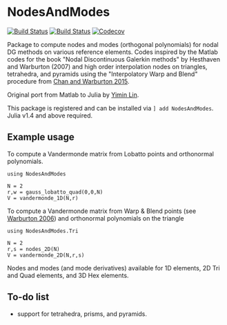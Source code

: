 # NodesAndModes
[![Build Status](https://travis-ci.com/jlchan/NodesAndModes.jl.svg?branch=master)](https://travis-ci.com/jlchan/NodesAndModes.jl)
[![Build Status](https://ci.appveyor.com/api/projects/status/github/jlchan/NodesAndModes.jl?svg=true)](https://ci.appveyor.com/project/jlchan/NodesAndModes-jl)
[![Codecov](https://codecov.io/gh/jlchan/NodesAndModes.jl/branch/master/graph/badge.svg)](https://codecov.io/gh/jlchan/NodesAndModes.jl)

Package to compute nodes and modes (orthogonal polynomials) for nodal DG methods on various reference elements. Codes inspired by the Matlab codes for the book "Nodal Discontinuous Galerkin methods" by Hesthaven and Warburton (2007) and high order interpolation nodes on triangles, tetrahedra, and pyramids using the "Interpolatory Warp and Blend" procedure from [Chan and Warburton 2015](https://epubs.siam.org/doi/abs/10.1137/141000105).

Original port from Matlab to Julia by [Yimin Lin](https://github.com/yiminllin).

This package is registered and can be installed via `] add NodesAndModes`. Julia v1.4 and above required.

## Example usage

To compute a Vandermonde matrix from Lobatto points and orthonormal polynomials.
```
using NodesAndModes

N = 2
r,w = gauss_lobatto_quad(0,0,N)
V = vandermonde_1D(N,r)
```

To compute a Vandermonde matrix from Warp & Blend points (see [Warburton 2006](http://dx.doi.org/10.1007/s10665-006-9086-6)) and orthonormal polynomials on the triangle
```
using NodesAndModes.Tri

N = 2
r,s = nodes_2D(N)
V = vandermonde_2D(N,r,s)
```

Nodes and modes (and mode derivatives) available for 1D elements, 2D Tri and Quad elements, and 3D Hex elements.

## To-do list
- support for tetrahedra, prisms, and pyramids.
